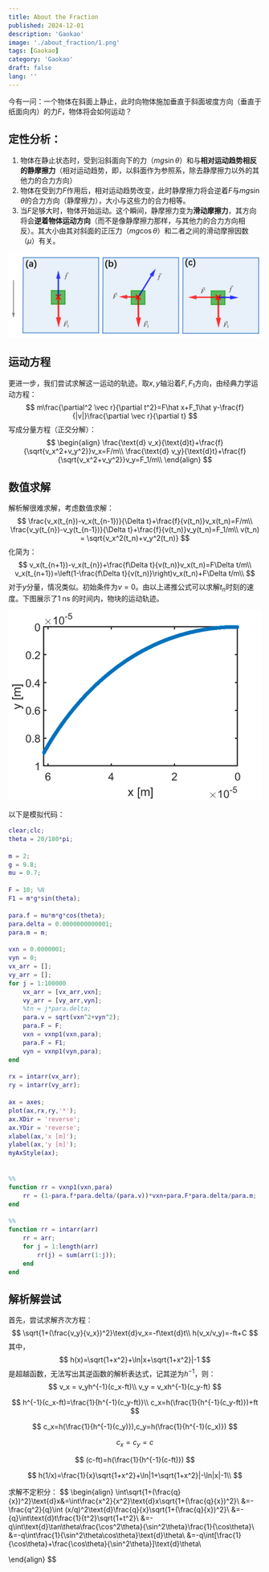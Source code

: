 ```yaml
---
title: About the Fraction
published: 2024-12-01
description: 'Gaokao'
image: './about_fraction/1.png'
tags: [Gaokao]
category: 'Gaokao'
draft: false 
lang: ''
---
```


今有一问：一个物体在斜面上静止，此时向物体施加垂直于斜面坡度方向（垂直于纸面向内）的力$F$，物体将会如何运动？

## 定性分析：

1. 物体在静止状态时，受到沿斜面向下的力（$mg\sin\theta$）和与**相对运动趋势相反的静摩擦力**（相对运动趋势，即，以斜面作为参照系，除去静摩擦力以外的其他力的合力方向）
2. 物体在受到力$F$作用后，相对运动趋势改变，此时静摩擦力将会逆着$F$与$mg\sin\theta$的合力方向（静摩擦力），大小与这些力的合力相等。
3. 当$F$足够大时，物体开始运动。这个瞬间，静摩擦力变为**滑动摩擦力**，其方向将会**逆着物体运动方向**（而不是像静摩擦力那样，与其他力的合力方向相反）。其大小由其对斜面的正压力（$mg\cos\theta$）和二者之间的滑动摩擦因数（$\mu$）有关。

![2](./about_fraction/2.png)

## 运动方程

更进一步，我们尝试求解这一运动的轨迹。取$x,y$轴沿着$F,F_1$方向，由经典力学运动方程：
$$
m\frac{\partial^2 \vec r}{\partial t^2}=F\hat x+F_1\hat y-\frac{f}{|v|}\frac{\partial \vec r}{\partial t}
$$
写成分量方程（正交分解）：
$$
\begin{align}
\frac{\text{d} v_x}{\text{d}t}+\frac{f}{\sqrt{v_x^2+v_y^2}}v_x=F/m\\
\frac{\text{d} v_y}{\text{d}t}+\frac{f}{\sqrt{v_x^2+v_y^2}}v_y=F_1/m\\
\end{align}
$$

## 数值求解

解析解很难求解，考虑数值求解：
$$
\frac{v_x(t_{n})-v_x(t_{n-1})}{\Delta t}+\frac{f}{v(t_n)}v_x(t_n)=F/m\\
\frac{v_y(t_{n})-v_y(t_{n-1})}{\Delta t}+\frac{f}{v(t_n)}v_y(t_n)=F_1/m\\
v(t_n) = \sqrt{v_x^2(t_n)+v_y^2(t_n)}
$$
化简为：
$$
v_x(t_{n+1})-v_x(t_{n})+\frac{f\Delta t}{v(t_n)}v_x(t_n)=F\Delta t/m\\
v_x(t_{n+1})=\left(1-\frac{f\Delta t}{v(t_n)}\right)v_x(t_n)+F\Delta t/m\\
$$
对于$y$分量，情况类似。初始条件为$v=0$。由以上递推公式可以求解$t_n$时刻的速度。下图展示了$1\; \text{ns}$ 的时间内，物块的运动轨迹。

![3](./about_fraction/3.png)

以下是模拟代码：

```matlab
clear;clc;
theta = 20/180*pi;

m = 2;
g = 9.8;
mu = 0.7;

F = 10; %N
F1 = m*g*sin(theta);

para.f = mu*m*g*cos(theta);
para.delta = 0.0000000000001;
para.m = m;

vxn = 0.0000001;
vyn = 0;
vx_arr = [];
vy_arr = [];
for j = 1:100000
    vx_arr = [vx_arr,vxn];
    vy_arr = [vy_arr,vyn];
    %tn = j*para.delta;
    para.v = sqrt(vxn^2+vyn^2);
    para.F = F;
    vxn = vxnp1(vxn,para);
    para.F = F1;
    vyn = vxnp1(vyn,para);
end

rx = intarr(vx_arr);
ry = intarr(vy_arr);

ax = axes;
plot(ax,rx,ry,'*');
ax.XDir = 'reverse';
ax.YDir = 'reverse';
xlabel(ax,'x [m]');
ylabel(ax,'y [m]');
myAxStyle(ax);


%%
function rr = vxnp1(vxn,para)
    rr = (1-para.f*para.delta/(para.v))*vxn+para.F*para.delta/para.m;
end

%%
function rr = intarr(arr)
    rr = arr;
    for j = 1:length(arr)
        rr(j) = sum(arr(1:j));
    end
end
```



## 解析解尝试

首先，尝试求解齐次方程：
$$
\sqrt{1+(\frac{v_y}{v_x})^2}\text{d}v_x=-f\text{d}t\\
h(v_x/v_y)=-ft+C
$$
其中，
$$
h(x)=\sqrt{1+x^2}+\ln|x+\sqrt{1+x^2}|-1
$$
是超越函数，无法写出其逆函数的解析表达式，记其逆为$h^{-1}$，则：
$$
v_x = v_yh^{-1}(c_x-ft)\\
v_y = v_xh^{-1}(c_y-ft)
$$

$$
h^{-1}(c_x-ft)=\frac{1}{h^{-1}(c_y-ft)}\\
c_x=h(\frac{1}{h^{-1}(c_y-ft)})+ft
$$

$$
c_x=h(\frac{1}{h^{-1}(c_y)}),c_y=h(\frac{1}{h^{-1}(c_x)})
$$

$$
c_x=c_y=c
$$

$$
(c-ft)=h(\frac{1}{h^{-1}(c-ft)})
$$


$$
h(1/x)=\frac{1}{x}\sqrt{1+x^2}+\ln|1+\sqrt{1+x^2}|-\ln|x|-1\\
$$


求解不定积分：
$$
\begin{align}
\int\sqrt{1+(\frac{q}{x})^2}\text{d}x&=\int\frac{x^2}{x^2}\text{d}x\sqrt{1+(\frac{q}{x})^2}\\
&=-\frac{q^2}{q}\int (x/q)^2\text{d}\frac{q}{x}\sqrt{1+(\frac{q}{x})^2}\\
&=-{q}\int\text{d}t\frac{1}{t^2}\sqrt{1+t^2}\\
&=-q\int\text{d}\tan\theta\frac{\cos^2\theta}{\sin^2\theta}\frac{1}{\cos\theta}\\
&=-q\int\frac{1}{\sin^2\theta\cos\theta}\text{d}\theta\\
&=-q\int[\frac{1}{\cos\theta}+\frac{\cos\theta}{\sin^2\theta}]\text{d}\theta\\


\end{align}
$$
